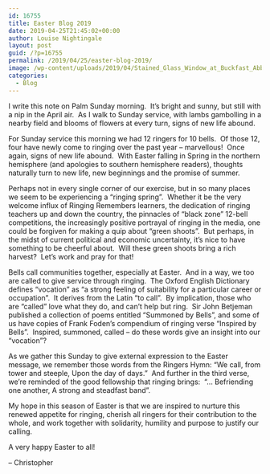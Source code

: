 ```yaml
---
id: 16755
title: Easter Blog 2019
date: 2019-04-25T21:45:02+00:00
author: Louise Nightingale
layout: post
guid: /?p=16755
permalink: /2019/04/25/easter-blog-2019/
image: /wp-content/uploads/2019/04/Stained_Glass_Window_at_Buckfast_Abbey-250x250.jpg
categories:
  - Blog
---
```

I write this note on Palm Sunday morning.  It’s bright and sunny, but still with a nip in the April air.  As I walk to Sunday service, with lambs gambolling in a nearby field and blooms of flowers at every turn, signs of new life abound.

For Sunday service this morning we had 12 ringers for 10 bells.  Of those 12, four have newly come to ringing over the past year – marvellous!  Once again, signs of new life abound.  With Easter falling in Spring in the northern hemisphere (and apologies to southern hemisphere readers), thoughts naturally turn to new life, new beginnings and the promise of summer.

Perhaps not in every single corner of our exercise, but in so many places we seem to be experiencing a “ringing spring”.  Whether it be the very welcome influx of Ringing Remembers learners, the dedication of ringing teachers up and down the country, the pinnacles of “black zone” 12-bell competitions, the increasingly positive portrayal of ringing in the media, one could be forgiven for making a quip about “green shoots”.  But perhaps, in the midst of current political and economic uncertainty, it’s nice to have something to be cheerful about.  Will these green shoots bring a rich harvest?  Let’s work and pray for that!

Bells call communities together, especially at Easter.  And in a way, we too are called to give service through ringing.  The Oxford English Dictionary defines “vocation” as “a strong feeling of suitability for a particular career or occupation”.  It derives from the Latin “to call”.  By implication, those who are “called” love what they do, and can’t help but ring.  Sir John Betjeman published a collection of poems entitled “Summoned by Bells”, and some of us have copies of Frank Foden’s compendium of ringing verse “Inspired by Bells”.  Inspired, summoned, called – do these words give an insight into our “vocation”?

As we gather this Sunday to give external expression to the Easter message, we remember those words from the Ringers Hymn: “We call, from tower and steeple, Upon the day of days.”  And further in the third verse, we’re reminded of the good fellowship that ringing brings:  “… Befriending one another, A strong and steadfast band”.

My hope in this season of Easter is that we are inspired to nurture this renewed appetite for ringing, cherish all ringers for their contribution to the whole, and work together with solidarity, humility and purpose to justify our calling.

A very happy Easter to all!

– Christopher
